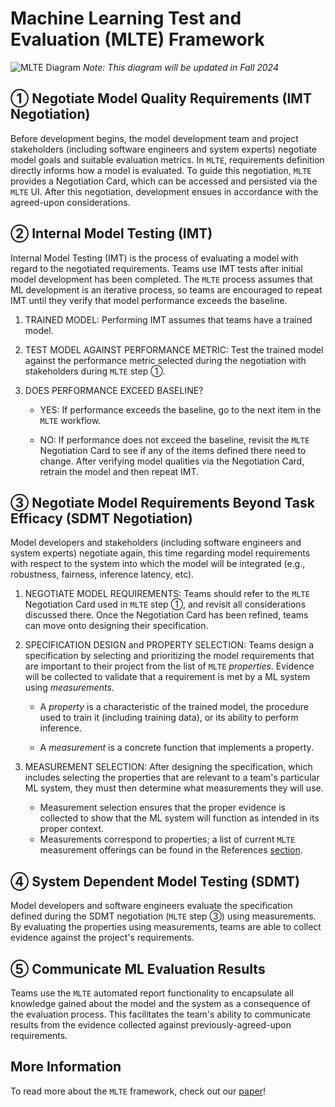 # Machine Learning Test and Evaluation (MLTE) Framework

![MLTE Diagram](img/MLTE_Diagram_Dark.png)
*Note: This diagram will be updated in Fall 2024*

## ➀ Negotiate Model Quality Requirements (IMT Negotiation)

Before development begins, the model development team and project stakeholders (including software engineers and system experts) negotiate model goals and suitable evaluation metrics. In `MLTE`, requirements definition directly informs how a model is evaluated. To guide this negotiation, `MLTE` provides a Negotiation Card, which can be accessed and persisted via the `MLTE` UI. After this negotiation, development ensues in accordance with the agreed-upon considerations.

## ➁ Internal Model Testing (IMT)

Internal Model Testing (IMT) is the process of evaluating a model with regard to the negotiated requirements. Teams use IMT tests after initial model development has been completed. The `MLTE` process assumes that ML development is an iterative process, so teams are encouraged to repeat IMT until they verify that model performance exceeds the baseline.

1. TRAINED MODEL: Performing IMT assumes that teams have a trained model. 
2. TEST MODEL AGAINST PERFORMANCE METRIC: Test the trained model against the performance metric selected during the negotiation with stakeholders during `MLTE` step ➀. 
3. DOES PERFORMANCE EXCEED BASELINE? 

    - YES: If performance exceeds the baseline, go to the next item in the `MLTE` workflow.
    
    - NO: If performance does not exceed the baseline, revisit the `MLTE` Negotiation Card to see if any of the items defined there need to change. After verifying model qualities via the Negotiation Card, retrain the model and then repeat IMT.

## ➂ Negotiate Model Requirements Beyond Task Efficacy (SDMT Negotiation)

Model developers and stakeholders (including software engineers and system experts) negotiate again, this time regarding model requirements with respect to the system into which the model will be integrated (e.g., robustness, fairness, inference latency, etc). 

1. NEGOTIATE MODEL REQUIREMENTS: Teams should refer to the `MLTE` Negotiation Card used in `MLTE` step ➀, and revisit all considerations discussed there. Once the Negotiation Card has been refined, teams can move onto designing their specification.
2. SPECIFICATION DESIGN and PROPERTY SELECTION: Teams design a specification by selecting and prioritizing the model requirements that are important to their project from the list of `MLTE` *properties*. Evidence will be collected to validate that a requirement is met by a ML system using *measurements*.  

    - A *property* is a characteristic of the trained model, the procedure used to train it (including training data), or its ability to perform inference.
    
    - A *measurement* is a concrete function that implements a property.
  
3. MEASUREMENT SELECTION: After designing the specification, which includes selecting the properties that are relevant to a team's particular ML system, they must then determine what measurements they will use.
    * Measurement selection ensures that the proper evidence is collected to show that the ML system will function as intended in its proper context.
    * Measurements correspond to properties; a list of current `MLTE` measurement offerings can be found in the References [section](mlte_measurements.md).

## ➃ System Dependent Model Testing (SDMT)

Model developers and software engineers evaluate the specification defined during the SDMT negotiation (`MLTE` step ➂) using measurements. By evaluating the properties using measurements, teams are able to collect evidence against the project's requirements. 

## ➄ Communicate ML Evaluation Results

Teams use the `MLTE` automated report functionality to encapsulate all knowledge gained about the model and the system as a consequence of the evaluation process. This facilitates the team's ability to communicate results from the evidence collected against previously-agreed-upon requirements. 

## More Information

To read more about the `MLTE` framework, check out our <a href="https://arxiv.org/abs/2303.01998" target="_blank">paper</a>!